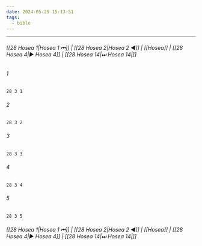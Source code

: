 ```yaml
---
date: 2024-05-29 15:13:51
tags:
  - bible
---
```

___

###### [[28 Hosea 1|Hosea 1 ⏮]] | [[28 Hosea 2|Hosea 2 ◀]] | [[Hosea]] | [[28 Hosea 4|▶ Hosea 4]] | [[28 Hosea 14|⏭ Hosea 14|]]

###### 1
``` verse
28 3 1 
```
###### 2
``` verse
28 3 2 
```
###### 3
``` verse
28 3 3 
```
###### 4
``` verse
28 3 4 
```
###### 5
``` verse
28 3 5 
```

###### [[28 Hosea 1|Hosea 1 ⏮]] | [[28 Hosea 2|Hosea 2 ◀]] | [[Hosea]] | [[28 Hosea 4|▶ Hosea 4]] | [[28 Hosea 14|⏭ Hosea 14|]]

